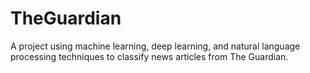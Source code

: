 # TheGuardian
A project using machine learning, deep learning, and natural language processing techniques to classify news articles from The Guardian.
